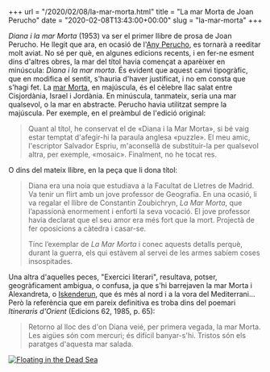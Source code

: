 +++
url = "/2020/02/08/la-mar-morta.html"
title = "La mar Morta de Joan Perucho"
date = "2020-02-08T13:43:00+00:00"
slug = "la-mar-morta"
+++

*Diana i la mar Morta* (1953) va ser el primer llibre de prosa de Joan Perucho. He llegit que ara, en ocasió de l'[Any Perucho](https://cultura.gencat.cat/ca/temes/commemoracions/2020/anyjoanperucho/), es tornarà a reeditar molt aviat. No sé per què, en algunes edicions recents, i en fer-ne esment dins d'altres obres, la mar del títol havia començat a aparèixer en minúscula: *Diana i la mar morta*. És evident que aquest canvi tipogràfic, que en modifica el sentit, s'hauria d'haver justificat, i no em consta que s'hagi fet. La [mar Morta](https://ca.wikipedia.org/wiki/Mar_Morta), en majúscula, és el cèlebre llac salat entre Cisjordània, Israel i Jordània. En minúscula, tanmateix, seria una mar qualsevol, o la mar en abstracte. Perucho havia utilitzat sempre la majúscula. Per exemple, en el preàmbul de l'edició original:

> Quant al títol, he conservat el de «Diana i la Mar Morta», si bé vaig estar temptat d'afegir-hi la paraula anglesa «puzzle». El meu amic, l'escriptor Salvador Espriu, m'aconsellà de substituir-la per qualsevol altra, per exemple, «mosaic». Finalment, no he tocat res.

O dins del mateix llibre, en la peça que li dona títol:

> Diana era una noia que estudiava a la Facultat de Lletres de Madrid. Va tenir un flirt amb un jove professor de Geografia. En una ocasió, li va regalar el llibre de Constantin Zoubichryn, *La Mar Morta*, que l’apassionà enormement i enfortí la seva vocació. El jove professor havia declarat que el seu amor era més fort que la mort. Projectà de fer oposicions a càtedra i casar-se.
> 
> Tinc l’exemplar de *La Mar Morta* i conec aquests detalls perquè, durant la guerra, els qui estàvem al servei de les armes sabíem coses insospitades.

Una altra d'aquelles peces, "Exercici literari", resultava, potser, geogràficament ambigua, o confusa, ja que s'hi barrejaven la mar Morta i Alexandreta, o [Iskenderun](https://ca.wikipedia.org/wiki/İskenderun), que és més al nord i a la vora del Mediterrani… Però la referència que em pareix definitiva es troba dins del poemari *Itineraris d'Orient* (Edicions 62, 1985, p. 65):

> Retorno al lloc des d'on Diana veié, per primera vegada, la mar Morta. Les aigües són com mercuri; és difícil banyar-s'hi. Tristos són els paratges d'aquesta mar salada.

<a title="Matson Collection [Public domain]" href="https://commons.wikimedia.org/wiki/File:Floating_in_the_Dead_Sea_LCCN2002706898.jpg"><img alt="Floating in the Dead Sea" src="https://blog.carlesbellver.net/uploads/2020/baa306d540.jpg"></a>
